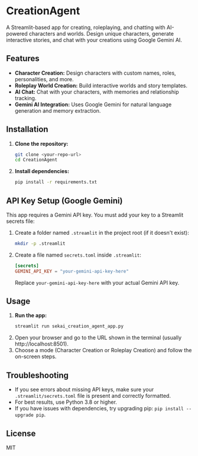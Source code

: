# CreationAgent

A Streamlit-based app for creating, roleplaying, and chatting with AI-powered characters and worlds. Design unique characters, generate interactive stories, and chat with your creations using Google Gemini AI.

## Features
- **Character Creation:** Design characters with custom names, roles, personalities, and more.
- **Roleplay World Creation:** Build interactive worlds and story templates.
- **AI Chat:** Chat with your characters, with memories and relationship tracking.
- **Gemini AI Integration:** Uses Google Gemini for natural language generation and memory extraction.

## Installation
1. **Clone the repository:**
   ```bash
   git clone <your-repo-url>
   cd CreationAgent
   ```
2. **Install dependencies:**
   ```bash
   pip install -r requirements.txt
   ```

## API Key Setup (Google Gemini)
This app requires a Gemini API key. You must add your key to a Streamlit secrets file:

1. Create a folder named `.streamlit` in the project root (if it doesn't exist):
   ```bash
   mkdir -p .streamlit
   ```
2. Create a file named `secrets.toml` inside `.streamlit`:
   ```toml
   [secrets]
   GEMINI_API_KEY = "your-gemini-api-key-here"
   ```
   Replace `your-gemini-api-key-here` with your actual Gemini API key.

## Usage
1. **Run the app:**
   ```bash
   streamlit run sekai_creation_agent_app.py
   ```
2. Open your browser and go to the URL shown in the terminal (usually http://localhost:8501).
3. Choose a mode (Character Creation or Roleplay Creation) and follow the on-screen steps.

## Troubleshooting
- If you see errors about missing API keys, make sure your `.streamlit/secrets.toml` file is present and correctly formatted.
- For best results, use Python 3.8 or higher.
- If you have issues with dependencies, try upgrading pip: `pip install --upgrade pip`.

## License
MIT
